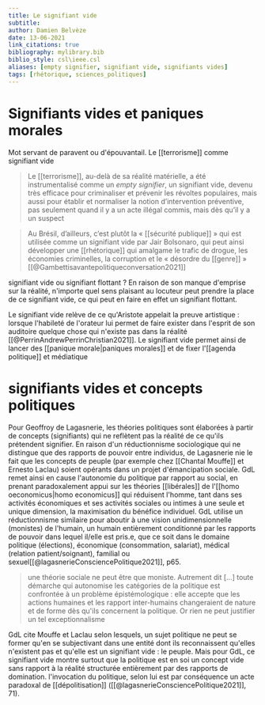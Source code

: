 ```yaml
---
title: Le signifiant vide
subtitle:
author: Damien Belvèze
date: 13-06-2021
link_citations: true
bibliography: mylibrary.bib
biblio_style: csl\ieee.csl
aliases: [empty signifier, signifiant vide, signifiants vides]
tags: [rhétorique, sciences_politiques]
---
```


# Signifiants vides et paniques morales

Mot servant de paravent ou d'épouvantail. 
Le [[terrorisme]] comme signifiant vide

>Le [[terrorisme]], au-delà de sa réalité matérielle, a été instrumentalisé comme un _empty signifier_, un signifiant vide, devenu très efficace pour criminaliser et prévenir les révoltes populaires, mais aussi pour établir et normaliser la notion d’intervention préventive, pas seulement quand il y a un acte illégal commis, mais dès qu’il y a un suspect 

> Au Brésil, d’ailleurs, c’est plutôt la « [[sécurité publique]] » qui est utilisée comme un signifiant vide par Jair Bolsonaro, qui peut ainsi développer une [[rhétorique]] qui amalgame le trafic de drogue, les économies criminelles, la corruption et le « désordre du [[genre]] »
[[@Gambettisavantepolitiqueconversation2021]]

signifiant vide ou signifiant flottant ? En raison de son manque d'emprise sur la réalité, n'importe quel sens plaisant au locuteur peut prendre la place de ce signifiant vide, ce qui peut en faire en effet un signifiant flottant. 

Le signifiant vide relève de ce qu'Aristote appelait la preuve artistique : lorsque l'habileté de l'orateur lui permet de faire exister dans l'esprit de son auditoire quelque chose qui n'existe pas dans la réalité [[@PerrinAndrewPerrinChristian2021]]. 
Le signifiant vide permet ainsi de lancer des [[panique morale|paniques morales]] et de fixer l'[[agenda politique]] et médiatique

# signifiants vides et concepts politiques

Pour Geoffroy de Lagasnerie, les théories politiques sont élaborées à partir de concepts (signifiants) qui ne reflètent pas la réalité de ce qu'ils prétendent signifier. En raison d'un réductionnisme sociologique qui ne distingue que des rapports de pouvoir entre individus, de Lagasnerie nie le fait que les concepts de peuple (par exemple chez [[Chantal Mouffe]] et Ernesto Laclau) soient opérants dans un projet d'émancipation sociale. GdL remet ainsi en cause l'autonomie du politique par rapport au social, en prenant paradoxalement appui sur les théories [[libérales]] de l'[[homo oeconomicus|homo economicus]] qui réduisent l'homme, tant dans ses activités économiques et ses activités sociales ou intimes à une seule et unique dimension, la maximisation du bénéfice individuel. 
GdL utilise un réductionnisme similaire pour aboutir à une vision unidimensionnelle (monistes) de l'humain, un humain entièrement conditionné par les rapports de pouvoir dans lequel il/elle est pris.e, que ce soit dans le domaine politique (élections), économique (consommation, salariat), médical (relation patient/soignant), familial ou sexuel[[@lagasnerieConsciencePolitique2021]], p65.

> une théorie sociale ne peut être que moniste. Autrement dit [...] toute démarche qui autonomise les catégories de la politique est confrontée à un problème épistémologique : elle accepte que les actions humaines et les rapport inter-humains changeraient de nature et de forme dès qu'ils concernent la politique. Or rien ne peut justifier un tel exceptionnalisme

GdL cite Mouffe et Laclau selon lesquels, un sujet politique ne peut se former qu'en se subjectivant dans une entité dont ils reconnaissent qu'elles n'existent pas et qu'elle est un signifiant vide : le peuple. Mais pour GdL, ce signifiant vide montre surtout que la politique est en soi un concept vide sans rapport à la réalité structurée entièrement par des rapports de domination. l'invocation du politique, selon lui est par conséquence un acte paradoxal de [[dépolitisation]] ([[@lagasnerieConsciencePolitique2021]], 71).


